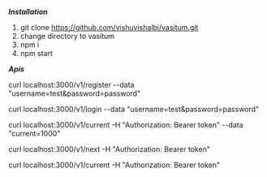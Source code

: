 ***Installation***

1. git clone https://github.com/vishuvishalbi/vasitum.git
2. change directory to vasitum
3. npm i
4. npm start


***Apis***

curl localhost:3000/v1/register --data "username=test&password=password"

curl localhost:3000/v1/login --data "username=test&password=password"

curl localhost:3000/v1/current -H  "Authorization: Bearer token" --data "current=1000"

curl localhost:3000/v1/next -H "Authorization: Bearer token"


curl localhost:3000/v1/current -H  "Authorization: Bearer token"

